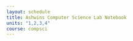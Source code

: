 ```yaml
---
layout: schedule
title: Ashwins Computer Science Lab Notebook
units: "1,2,3,4"
course: compsci
---
```

